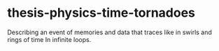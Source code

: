 # thesis-physics-time-tornadoes
Describing an event of memories and data that traces like in swirls and rings of time In infinite loops.
